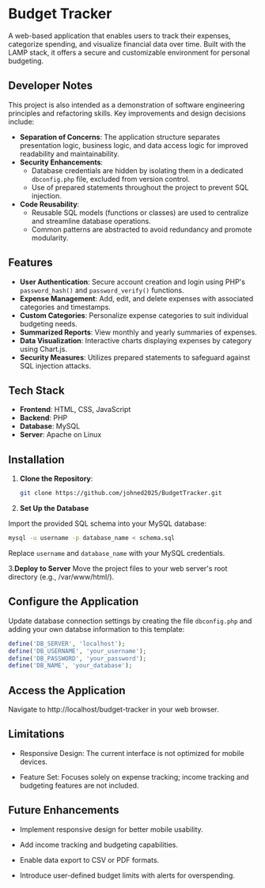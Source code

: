 # Budget Tracker

A web-based application that enables users to track their expenses, categorize spending, and visualize financial data over time. Built with the LAMP stack, it offers a secure and customizable environment for personal budgeting.
## Developer Notes

This project is also intended as a demonstration of software engineering principles and refactoring skills. Key improvements and design decisions include:

- **Separation of Concerns**: The application structure separates presentation logic, business logic, and data access logic for improved readability and maintainability.
- **Security Enhancements**:
  - Database credentials are hidden by isolating them in a dedicated `dbconfig.php` file, excluded from version control.
  - Use of prepared statements throughout the project to prevent SQL injection.
- **Code Reusability**:
  - Reusable SQL models (functions or classes) are used to centralize and streamline database operations.
  - Common patterns are abstracted to avoid redundancy and promote modularity.
## Features

- **User Authentication**: Secure account creation and login using PHP's `password_hash()` and `password_verify()` functions.
- **Expense Management**: Add, edit, and delete expenses with associated categories and timestamps.
- **Custom Categories**: Personalize expense categories to suit individual budgeting needs.
- **Summarized Reports**: View monthly and yearly summaries of expenses.
- **Data Visualization**: Interactive charts displaying expenses by category using Chart.js.
- **Security Measures**: Utilizes prepared statements to safeguard against SQL injection attacks.

## Tech Stack

- **Frontend**: HTML, CSS, JavaScript
- **Backend**: PHP
- **Database**: MySQL
- **Server**: Apache on Linux

## Installation

1. **Clone the Repository**:
   ```bash
   git clone https://github.com/johned2025/BudgetTracker.git

   
2. **Set Up the Database**

Import the provided SQL schema into your MySQL database:

```bash
mysql -u username -p database_name < schema.sql
```
Replace `username` and `database_name` with your MySQL credentials.

3.**Deploy to Server**
Move the project files to your web server's root directory (e.g., /var/www/html/).

## Configure the Application

Update database connection settings by creating the file `dbconfig.php` and adding your own databse information to this template:

```php
define('DB_SERVER', 'localhost');
define('DB_USERNAME', 'your_username');
define('DB_PASSWORD', 'your_password');
define('DB_NAME', 'your_database');
```

## Access the Application
Navigate to http://localhost/budget-tracker in your web browser.

## Limitations
- Responsive Design: The current interface is not optimized for mobile devices.

- Feature Set: Focuses solely on expense tracking; income tracking and budgeting features are not included.

## Future Enhancements
- Implement responsive design for better mobile usability.

- Add income tracking and budgeting capabilities.

- Enable data export to CSV or PDF formats.

- Introduce user-defined budget limits with alerts for overspending.




